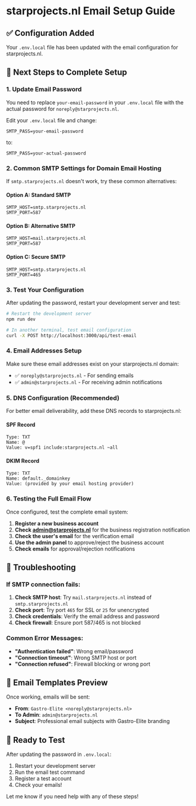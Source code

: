 # starprojects.nl Email Setup Guide

## ✅ Configuration Added

Your `.env.local` file has been updated with the email configuration for starprojects.nl.

## 🔧 Next Steps to Complete Setup

### 1. **Update Email Password**
You need to replace `your-email-password` in your `.env.local` file with the actual password for `noreply@starprojects.nl`.

Edit your `.env.local` file and change:
```
SMTP_PASS=your-email-password
```
to:
```
SMTP_PASS=your-actual-password
```

### 2. **Common SMTP Settings for Domain Email Hosting**

If `smtp.starprojects.nl` doesn't work, try these common alternatives:

#### Option A: Standard SMTP
```
SMTP_HOST=smtp.starprojects.nl
SMTP_PORT=587
```

#### Option B: Alternative SMTP
```
SMTP_HOST=mail.starprojects.nl
SMTP_PORT=587
```

#### Option C: Secure SMTP
```
SMTP_HOST=smtp.starprojects.nl
SMTP_PORT=465
```

### 3. **Test Your Configuration**

After updating the password, restart your development server and test:

```bash
# Restart the development server
npm run dev

# In another terminal, test email configuration
curl -X POST http://localhost:3000/api/test-email
```

### 4. **Email Addresses Setup**

Make sure these email addresses exist on your starprojects.nl domain:
- ✅ `noreply@starprojects.nl` - For sending emails
- ✅ `admin@starprojects.nl` - For receiving admin notifications

### 5. **DNS Configuration (Recommended)**

For better email deliverability, add these DNS records to starprojects.nl:

#### SPF Record
```
Type: TXT
Name: @
Value: v=spf1 include:starprojects.nl ~all
```

#### DKIM Record
```
Type: TXT
Name: default._domainkey
Value: (provided by your email hosting provider)
```

### 6. **Testing the Full Email Flow**

Once configured, test the complete email system:

1. **Register a new business account**
2. **Check admin@starprojects.nl** for the business registration notification
3. **Check the user's email** for the verification email
4. **Use the admin panel** to approve/reject the business account
5. **Check emails** for approval/rejection notifications

## 🚨 Troubleshooting

### If SMTP connection fails:

1. **Check SMTP host**: Try `mail.starprojects.nl` instead of `smtp.starprojects.nl`
2. **Check port**: Try port `465` for SSL or `25` for unencrypted
3. **Check credentials**: Verify the email address and password
4. **Check firewall**: Ensure port 587/465 is not blocked

### Common Error Messages:

- **"Authentication failed"**: Wrong email/password
- **"Connection timeout"**: Wrong SMTP host or port
- **"Connection refused"**: Firewall blocking or wrong port

## 📧 Email Templates Preview

Once working, emails will be sent:
- **From**: `Gastro-Elite <noreply@starprojects.nl>`
- **To Admin**: `admin@starprojects.nl`
- **Subject**: Professional email subjects with Gastro-Elite branding

## 🎯 Ready to Test

After updating the password in `.env.local`:

1. Restart your development server
2. Run the email test command
3. Register a test account
4. Check your emails!

Let me know if you need help with any of these steps!
